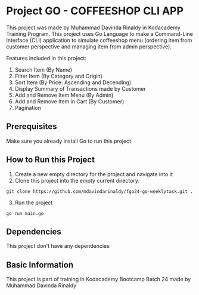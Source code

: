 # Project GO - COFFEESHOP CLI APP

This project was made by Muhammad Davinda Rinaldy in Kodacademy Training Program. This project uses Go Language to make a Command-Line Interface (CLI) application to simulate coffeeshop menu (ordering item from customer perspective and managing item from admin perspective). 

Features included in this project:
1. Search Item (By Name)
2. Filter Item (By Category and Origin)
3. Sort Item (By Price: Ascending and Decending)
4. Display Summary of Transactions made by Customer
5. Add and Remove Item Menu (By Admin)
6. Add and Remove Item in Cart (By Customer)
7. Pagination

## Prerequisites

Make sure you already install Go to run this project

## How to Run this Project

1. Create a new empty directory for the project and navigate into it
2. Clone this project into the empty current directory:
```
git clone https://github.com/mdavindarinaldy/fgo24-go-weeklytask.git .
``` 
3. Run the project
```
go run main.go
```

## Dependencies
This project don't have any dependencies

## Basic Information
This project is part of training in Kodacademy Bootcamp Batch 24 made by Muhammad Davinda Rinaldy
